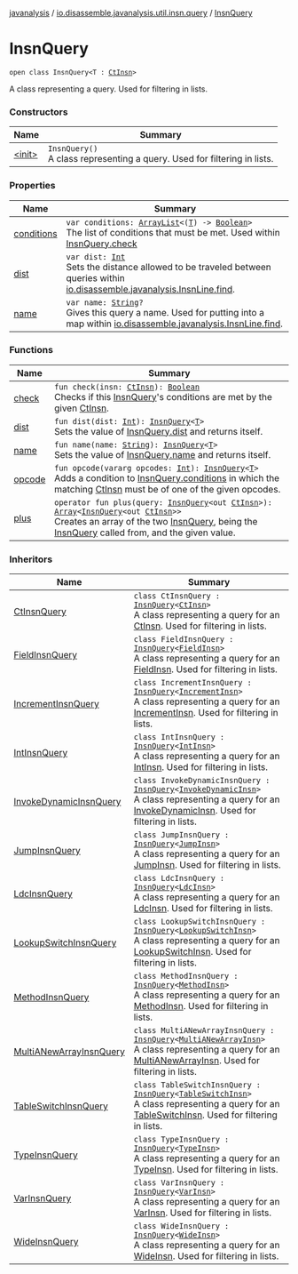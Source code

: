 [javanalysis](../../index.md) / [io.disassemble.javanalysis.util.insn.query](../index.md) / [InsnQuery](./index.md)

# InsnQuery

`open class InsnQuery<T : `[`CtInsn`](../../io.disassemble.javanalysis.insn/-ct-insn/index.md)`>`

A class representing a query.
Used for filtering in lists.

### Constructors

| Name | Summary |
|---|---|
| [&lt;init&gt;](-init-.md) | `InsnQuery()`<br>A class representing a query. Used for filtering in lists. |

### Properties

| Name | Summary |
|---|---|
| [conditions](conditions.md) | `var conditions: `[`ArrayList`](https://kotlinlang.org/api/latest/jvm/stdlib/kotlin.collections/-array-list/index.html)`<(`[`T`](index.md#T)`) -> `[`Boolean`](https://kotlinlang.org/api/latest/jvm/stdlib/kotlin/-boolean/index.html)`>`<br>The list of conditions that must be met. Used within [InsnQuery.check](check.md) |
| [dist](dist.md) | `var dist: `[`Int`](https://kotlinlang.org/api/latest/jvm/stdlib/kotlin/-int/index.html)<br>Sets the distance allowed to be traveled between queries within [io.disassemble.javanalysis.InsnLine.find](../../io.disassemble.javanalysis/-insn-line/find.md). |
| [name](name.md) | `var name: `[`String`](https://kotlinlang.org/api/latest/jvm/stdlib/kotlin/-string/index.html)`?`<br>Gives this query a name. Used for putting into a map within [io.disassemble.javanalysis.InsnLine.find](../../io.disassemble.javanalysis/-insn-line/find.md). |

### Functions

| Name | Summary |
|---|---|
| [check](check.md) | `fun check(insn: `[`CtInsn`](../../io.disassemble.javanalysis.insn/-ct-insn/index.md)`): `[`Boolean`](https://kotlinlang.org/api/latest/jvm/stdlib/kotlin/-boolean/index.html)<br>Checks if this [InsnQuery](./index.md)'s conditions are met by the given [CtInsn](../../io.disassemble.javanalysis.insn/-ct-insn/index.md). |
| [dist](dist.md) | `fun dist(dist: `[`Int`](https://kotlinlang.org/api/latest/jvm/stdlib/kotlin/-int/index.html)`): `[`InsnQuery`](./index.md)`<`[`T`](index.md#T)`>`<br>Sets the value of [InsnQuery.dist](dist.md) and returns itself. |
| [name](name.md) | `fun name(name: `[`String`](https://kotlinlang.org/api/latest/jvm/stdlib/kotlin/-string/index.html)`): `[`InsnQuery`](./index.md)`<`[`T`](index.md#T)`>`<br>Sets the value of [InsnQuery.name](name.md) and returns itself. |
| [opcode](opcode.md) | `fun opcode(vararg opcodes: `[`Int`](https://kotlinlang.org/api/latest/jvm/stdlib/kotlin/-int/index.html)`): `[`InsnQuery`](./index.md)`<`[`T`](index.md#T)`>`<br>Adds a condition to [InsnQuery.conditions](conditions.md) in which the matching [CtInsn](../../io.disassemble.javanalysis.insn/-ct-insn/index.md) must be of one of the given opcodes. |
| [plus](plus.md) | `operator fun plus(query: `[`InsnQuery`](./index.md)`<out `[`CtInsn`](../../io.disassemble.javanalysis.insn/-ct-insn/index.md)`>): `[`Array`](https://kotlinlang.org/api/latest/jvm/stdlib/kotlin/-array/index.html)`<`[`InsnQuery`](./index.md)`<out `[`CtInsn`](../../io.disassemble.javanalysis.insn/-ct-insn/index.md)`>>`<br>Creates an array of the two [InsnQuery](./index.md), being the [InsnQuery](./index.md) called from, and the given value. |

### Inheritors

| Name | Summary |
|---|---|
| [CtInsnQuery](../-ct-insn-query/index.md) | `class CtInsnQuery : `[`InsnQuery`](./index.md)`<`[`CtInsn`](../../io.disassemble.javanalysis.insn/-ct-insn/index.md)`>`<br>A class representing a query for an [CtInsn](../../io.disassemble.javanalysis.insn/-ct-insn/index.md). Used for filtering in lists. |
| [FieldInsnQuery](../-field-insn-query/index.md) | `class FieldInsnQuery : `[`InsnQuery`](./index.md)`<`[`FieldInsn`](../../io.disassemble.javanalysis.insn/-field-insn/index.md)`>`<br>A class representing a query for an [FieldInsn](../../io.disassemble.javanalysis.insn/-field-insn/index.md). Used for filtering in lists. |
| [IncrementInsnQuery](../-increment-insn-query/index.md) | `class IncrementInsnQuery : `[`InsnQuery`](./index.md)`<`[`IncrementInsn`](../../io.disassemble.javanalysis.insn/-increment-insn/index.md)`>`<br>A class representing a query for an [IncrementInsn](../../io.disassemble.javanalysis.insn/-increment-insn/index.md). Used for filtering in lists. |
| [IntInsnQuery](../-int-insn-query/index.md) | `class IntInsnQuery : `[`InsnQuery`](./index.md)`<`[`IntInsn`](../../io.disassemble.javanalysis.insn/-int-insn/index.md)`>`<br>A class representing a query for an [IntInsn](../../io.disassemble.javanalysis.insn/-int-insn/index.md). Used for filtering in lists. |
| [InvokeDynamicInsnQuery](../-invoke-dynamic-insn-query/index.md) | `class InvokeDynamicInsnQuery : `[`InsnQuery`](./index.md)`<`[`InvokeDynamicInsn`](../../io.disassemble.javanalysis.insn/-invoke-dynamic-insn/index.md)`>`<br>A class representing a query for an [InvokeDynamicInsn](../../io.disassemble.javanalysis.insn/-invoke-dynamic-insn/index.md). Used for filtering in lists. |
| [JumpInsnQuery](../-jump-insn-query/index.md) | `class JumpInsnQuery : `[`InsnQuery`](./index.md)`<`[`JumpInsn`](../../io.disassemble.javanalysis.insn/-jump-insn/index.md)`>`<br>A class representing a query for an [JumpInsn](../../io.disassemble.javanalysis.insn/-jump-insn/index.md). Used for filtering in lists. |
| [LdcInsnQuery](../-ldc-insn-query/index.md) | `class LdcInsnQuery : `[`InsnQuery`](./index.md)`<`[`LdcInsn`](../../io.disassemble.javanalysis.insn/-ldc-insn/index.md)`>`<br>A class representing a query for an [LdcInsn](../../io.disassemble.javanalysis.insn/-ldc-insn/index.md). Used for filtering in lists. |
| [LookupSwitchInsnQuery](../-lookup-switch-insn-query/index.md) | `class LookupSwitchInsnQuery : `[`InsnQuery`](./index.md)`<`[`LookupSwitchInsn`](../../io.disassemble.javanalysis.insn/-lookup-switch-insn/index.md)`>`<br>A class representing a query for an [LookupSwitchInsn](../../io.disassemble.javanalysis.insn/-lookup-switch-insn/index.md). Used for filtering in lists. |
| [MethodInsnQuery](../-method-insn-query/index.md) | `class MethodInsnQuery : `[`InsnQuery`](./index.md)`<`[`MethodInsn`](../../io.disassemble.javanalysis.insn/-method-insn/index.md)`>`<br>A class representing a query for an [MethodInsn](../../io.disassemble.javanalysis.insn/-method-insn/index.md). Used for filtering in lists. |
| [MultiANewArrayInsnQuery](../-multi-a-new-array-insn-query/index.md) | `class MultiANewArrayInsnQuery : `[`InsnQuery`](./index.md)`<`[`MultiANewArrayInsn`](../../io.disassemble.javanalysis.insn/-multi-a-new-array-insn/index.md)`>`<br>A class representing a query for an [MultiANewArrayInsn](../../io.disassemble.javanalysis.insn/-multi-a-new-array-insn/index.md). Used for filtering in lists. |
| [TableSwitchInsnQuery](../-table-switch-insn-query/index.md) | `class TableSwitchInsnQuery : `[`InsnQuery`](./index.md)`<`[`TableSwitchInsn`](../../io.disassemble.javanalysis.insn/-table-switch-insn/index.md)`>`<br>A class representing a query for an [TableSwitchInsn](../../io.disassemble.javanalysis.insn/-table-switch-insn/index.md). Used for filtering in lists. |
| [TypeInsnQuery](../-type-insn-query/index.md) | `class TypeInsnQuery : `[`InsnQuery`](./index.md)`<`[`TypeInsn`](../../io.disassemble.javanalysis.insn/-type-insn/index.md)`>`<br>A class representing a query for an [TypeInsn](../../io.disassemble.javanalysis.insn/-type-insn/index.md). Used for filtering in lists. |
| [VarInsnQuery](../-var-insn-query/index.md) | `class VarInsnQuery : `[`InsnQuery`](./index.md)`<`[`VarInsn`](../../io.disassemble.javanalysis.insn/-var-insn/index.md)`>`<br>A class representing a query for an [VarInsn](../../io.disassemble.javanalysis.insn/-var-insn/index.md). Used for filtering in lists. |
| [WideInsnQuery](../-wide-insn-query/index.md) | `class WideInsnQuery : `[`InsnQuery`](./index.md)`<`[`WideInsn`](../../io.disassemble.javanalysis.insn/-wide-insn/index.md)`>`<br>A class representing a query for an [WideInsn](../../io.disassemble.javanalysis.insn/-wide-insn/index.md). Used for filtering in lists. |
